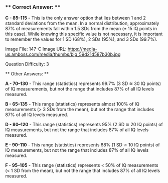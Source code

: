 ### ** Correct Answer: **

**C - 85–115** - This is the only answer option that lies between 1 and 2 standard deviations from the mean. In a normal distribution, approximately 87% of measurements fall within 1.5 SDs from the mean (± 15 IQ points in this case). While knowing this specific value is not necessary, it is important to remember the values for 1 SD (68%), 2 SDs (95%), and 3 SDs (99.7%).

Image File: 147-C
Image URL: https://media-us.amboss.com/media/thumbs/big_59d21d587b30b.jpg

Question Difficulty: 3

** Other Answers: **

**A - 70–130** - This range (statistics) represents 99.7% (3 SD ≅ 30 IQ points) of IQ measurements, but not the range that includes 87% of all IQ levels measured.

**B - 65–135** - This range (statistics) represents almost 100% of IQ measurements (> 3 SDs from the mean), but not the range that includes 87% of all IQ levels measured.

**D - 80–120** - This range (statistics) represents 95% (2 SD ≅ 20 IQ points) of IQ measurements, but not the range that includes 87% of all IQ levels measured.

**E - 90–110** - This range (statistics) represents 68% (1 SD ≅ 10 IQ points) of IQ measurements, but not the range that includes 87% of all IQ levels measured.

**F - 95–105** - This range (statistics) represents < 50% of IQ measurements (< 1 SD from the mean), but not the range that includes 87% of all IQ levels measured.

